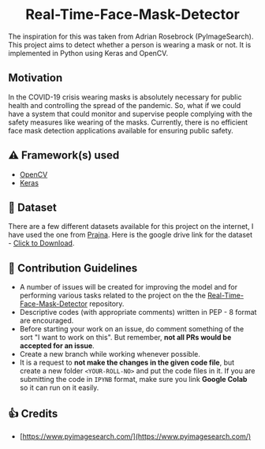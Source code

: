 <h1 align="center">Real-Time-Face-Mask-Detector</h1>

The inspiration for this was taken from Adrian Rosebrock (PyImageSearch). This project aims to detect 
whether a person is wearing a mask or not. It is implemented in Python using Keras and OpenCV. 

## Motivation
In the COVID-19 crisis wearing masks is absolutely necessary for public health and controlling the spread of the pandemic. 
So, what if we could have a system that could monitor and supervise people complying with the safety measures like wearing of the masks.
Currently, there is no efficient face mask detection applications available for ensuring public safety. 

## :warning: Framework(s) used

- [OpenCV](https://opencv.org/)
- [Keras](https://keras.io/)

## :file_folder: Dataset
There are a few different datasets available for this project on the internet, I have used the one from [Prajna](https://github.com/prajnasb).
Here is the google drive link for the dataset - [Click to Download](https://drive.google.com/drive/folders/1PruHnSocJppeW24rzrXNb8G0IWe-r9ro?usp=sharing).

## :handshake: Contribution Guidelines

- A number of issues will be created for improving the model and for performing various tasks related to the project on the the 
[Real-Time-Face-Mask-Detector](https://github.com/GeekHaven/Real-Time-Face-Mask-Detector/issues) repository.
 - Descriptive codes (with appropriate comments) written in PEP - 8 format are encouraged.
 - Before starting your work on an issue, do comment something of the sort "I want to work on this".
But remember, **not all PRs would be accepted for an issue**.
 - Create a new branch while working whenever possible.
 - It is a request to **not make the changes in the given code file**, but create a new folder `<YOUR-ROLL-NO>`
and put the code files in it. If you are submitting the code in `IPYNB` format, make sure you link **Google Colab** so it can run on it easily.


## :+1: Credits
* [https://www.pyimagesearch.com/](https://www.pyimagesearch.com/)
